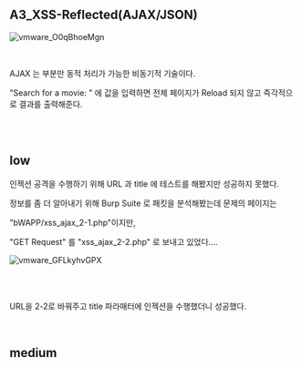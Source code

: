 ## A3_XSS-Reflected(AJAX/JSON)

![vmware_O0qBhoeMgn](https://user-images.githubusercontent.com/79683414/138206639-72290ce2-0188-49a5-b067-a2f096d4edf3.png)

<br>

AJAX 는 부분만 동적 처리가 가능한 비동기적 기술이다.

"Search for a movie: " 에 값을 입력하면 전체 페이지가 Reload 되지 않고 즉각적으로 결과를 출력해준다.

<br><br>

## low



인젝션 공격을 수행하기 위해 URL 과 title 에 테스트를 해봤지만 성공하지 못했다.

정보를 좀 더 알아내기 위해 Burp Suite 로 패킷을 분석해봤는데 문제의 페이지는

"bWAPP/xss_ajax_2-1.php"이지만,

"GET Request" 를 "xss_ajax_2-2.php" 로 보내고 있었다....

![vmware_GFLkyhvGPX](https://user-images.githubusercontent.com/79683414/138208573-397bc337-bfbd-42d2-8c6d-47c2861d7aa4.png)

<br><br>

URL을 2-2로 바꿔주고 title 파라매터에 인젝션을 수행했더니 성공했다.

<br>

## medium

